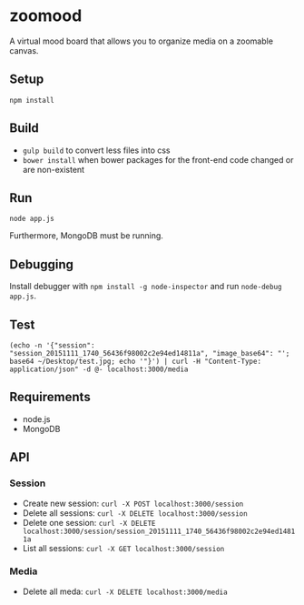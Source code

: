 # zoomood

A virtual mood board that allows you to organize media on a zoomable canvas.

## Setup
```
npm install
```

## Build

- `gulp build` to convert less files into css
- `bower install` when bower packages for the front-end code changed or are non-existent

## Run

```
node app.js
```

Furthermore, MongoDB must be running.

## Debugging

Install debugger with `npm install -g node-inspector` and run `node-debug app.js`.

## Test

`(echo -n '{"session": "session_20151111_1740_56436f98002c2e94ed14811a", "image_base64": "'; base64 ~/Desktop/test.jpg; echo '"}') | curl -H "Content-Type: application/json" -d @- localhost:3000/media`

## Requirements

- node.js
- MongoDB

## API

### Session

- Create new session: `curl -X POST localhost:3000/session`
- Delete all sessions: `curl -X DELETE localhost:3000/session`
- Delete one session: `curl -X DELETE localhost:3000/session/session_20151111_1740_56436f98002c2e94ed14811a`
- List all sessions: `curl -X GET localhost:3000/session`

### Media

- Delete all meda: `curl -X DELETE localhost:3000/media`

